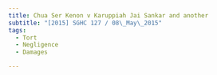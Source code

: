 ```yaml
---
title: Chua Ser Kenon v Karuppiah Jai Sankar and another 
subtitle: "[2015] SGHC 127 / 08\_May\_2015"
tags:
  - Tort
  - Negligence
  - Damages

---
```


